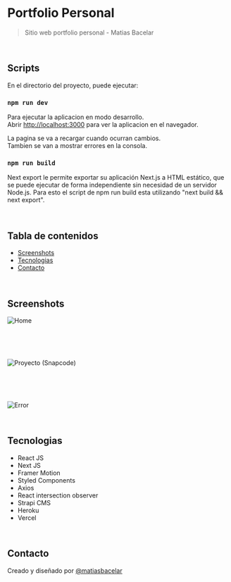 # Portfolio Personal

> Sitio web portfolio personal - Matias Bacelar

</br>

## Scripts

En el directorio del proyecto, puede ejecutar:

### `npm run dev`

Para ejecutar la aplicacion en modo desarrollo.\
Abrir [http://localhost:3000](http://localhost:3000) para ver la aplicacion en el navegador.

La pagina se va a recargar cuando ocurran cambios.\
Tambien se van a mostrar errores en la consola.

### `npm run build`

Next export le permite exportar su aplicación Next.js a HTML estático, que se puede ejecutar de forma independiente sin necesidad de un servidor Node.js. Para esto el script de npm run build esta utilizando "next build && next export".

</br>

## Tabla de contenidos

- [Screenshots](#screenshots)
- [Tecnologias](#tecnologias)
- [Contacto](#contacto)

</br>

## Screenshots

![Home](https://user-images.githubusercontent.com/64114079/154753976-1e8363c4-0dea-42d9-be91-84905043dbf9.png)

</br>
</br>
</br>

![Proyecto (Snapcode)](https://user-images.githubusercontent.com/64114079/154753911-0d9c2e1d-909f-43aa-9616-636d85680206.png)

</br>
</br>
</br>

![Error](https://user-images.githubusercontent.com/64114079/154754029-d9c09f7e-cfe0-4fb0-b8ab-a7399742f1f9.png)

</br>

## Tecnologias

- React JS
- Next JS
- Framer Motion
- Styled Components
- Axios
- React intersection observer
- Strapi CMS
- Heroku
- Vercel

</br>

## Contacto

Creado y diseñado por [@matiasbacelar](https://github.com/matiasbacelar98)
